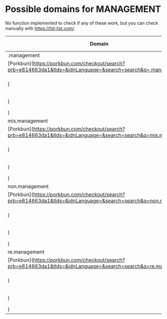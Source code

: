 # Possible domains for MANAGEMENT

No function implemented to check if any of these work, but you can check manually with https://tld-list.com/

| Domain | Porkbun | NameCheap | Google Domains |
|---|---|---|---|
| .management | [Porkbun](https://porkbun.com/checkout/search?prb=e814663da1&tlds=&idnLanguage=&search=search&q=.management) | [Namecheap](https://www.namecheap.com/domains/registration/results/?domain=.management) | [Google](https://domains.google.com/registrar/search?searchTerm=.management) |
| mis.management | [Porkbun](https://porkbun.com/checkout/search?prb=e814663da1&tlds=&idnLanguage=&search=search&q=mis.management) | [Namecheap](https://www.namecheap.com/domains/registration/results/?domain=mis.management) | [Google](https://domains.google.com/registrar/search?searchTerm=mis.management) |
| non.management | [Porkbun](https://porkbun.com/checkout/search?prb=e814663da1&tlds=&idnLanguage=&search=search&q=non.management) | [Namecheap](https://www.namecheap.com/domains/registration/results/?domain=non.management) | [Google](https://domains.google.com/registrar/search?searchTerm=non.management) |
| re.management | [Porkbun](https://porkbun.com/checkout/search?prb=e814663da1&tlds=&idnLanguage=&search=search&q=re.management) | [Namecheap](https://www.namecheap.com/domains/registration/results/?domain=re.management) | [Google](https://domains.google.com/registrar/search?searchTerm=re.management) |
